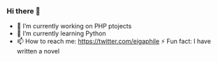 ### Hi there 👋
- 🔭 I’m currently working on PHP ptojects
- 🌱 I’m currently learning Python
- 📫 How to reach me: https://twitter.com/eigaphile
⚡ Fun fact: I have written a novel
<!--
**cdarsh47/cdarsh47** is a ✨ _special_ ✨ repository because its `README.md` (this file) appears on your GitHub profile.

Here are some ideas to get you started:

- 🔭 I’m currently working on PHP ptojects
- 🌱 I’m currently learning Python
- 👯 I’m looking to collaborate on ...
- 🤔 I’m looking for help with Data analysis and science
- 💬 Ask me about ...
- 📫 How to reach me: https://twitter.com/eigaphile
- 😄 Pronouns: ...
- ⚡ Fun fact: I write
-->
